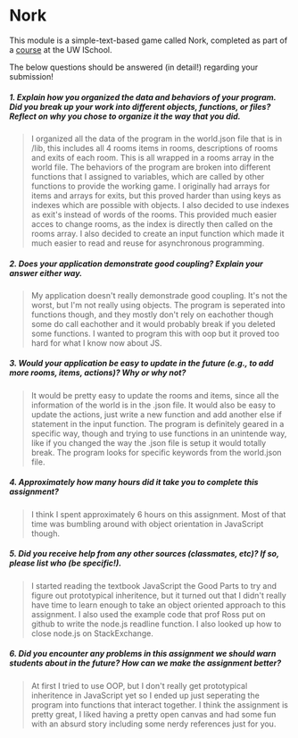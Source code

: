 # Nork

This module is a simple-text-based game called Nork, completed as part of a [course](http://arch-joelross.rhcloud.com/) at the UW ISchool. 

The below questions should be answered (in detail!) regarding your submission!

##### 1. Explain how you organized the _data_ and _behaviors_ of your program. Did you break up your work into different _objects_, _functions_, or _files_? Reflect on why you chose to organize it the way that you did. #####
> I organized all the data of the program in the world.json file that is in /lib, this includes all 4 rooms items in rooms, descriptions of rooms and exits of each room. This is all wrapped in a rooms array in the world file.
The behaviors of the program are broken into different functions that I assigned to variables, which are called by other functions to provide the working game.
I originally had arrays for items and arrays for exits, but this proved harder than using keys as indexes which are possible with objects. I also decided to use indexes as exit's instead of words of the rooms. This provided much easier acces to change rooms, as the index is directly then called on the rooms array.
I also decided to create an input function which made it much easier to read and reuse for asynchronous programming.


##### 2. Does your application demonstrate good *coupling*? Explain your answer either way. #####
> My application doesn't really demonstrade good coupling. It's not the worst, but I'm not really using objects. The program is seperated into functions though, and they mostly don't rely on eachother though some do call eachother and it would probably break if you deleted some functions. I wanted to program this with oop but it proved too hard for what I know now about JS.


##### 3. Would your application be easy to update in the future (e.g., to add more rooms, items, actions)? Why or why not? #####
> It would be pretty easy to update the rooms and items, since all the information of the world is in the .json file. It would also be easy to update the actions, just write a new function and add another else if statement in the input function. The program is definitely geared in a specific way, though and trying to use functions in an unintende way, like if you changed the way the .json file is setup it would totally break. The program looks for specific keywords from the world.json file.


##### 4. Approximately how many hours did it take you to complete this assignment? #####
> I think I spent approximately 6 hours on this assignment. Most of that time was bumbling around with object orientation in JavaScript though.


##### 5. Did you receive help from any other sources (classmates, etc)? If so, please list who (be specific!). #####
> I started reading the textbook JavaScript the Good Parts to try and figure out prototypical inheritence, but it turned out that I didn't really have time to learn enough to take an object oriented approach to this assignment. I also used the example code that prof Ross put on github to write the node.js readline function. I also looked up how to close node.js on StackExchange.


##### 6. Did you encounter any problems in this assignment we should warn students about in the future? How can we make the assignment better? #####
> At first I tried to use OOP, but I don't really get prototypical inheritence in JavaScript yet so I ended up just seperating the program into functions that interact together. I think the assignment is pretty great, I liked having a pretty open canvas and had some fun with an absurd story including some nerdy references just for you.

